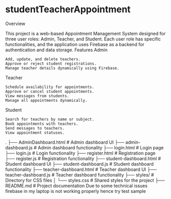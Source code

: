# studentTeacherAppointment
Overview

This project is a web-based Appointment Management System designed for three user roles: Admin, Teacher, and Student. Each user role has specific functionalities, and the application uses Firebase as a backend for authentication and data storage.
Features
Admin

    Add, update, and delete teachers.
    Approve or reject student registrations.
    Manage teacher details dynamically using Firebase.

Teacher

    Schedule availability for appointments.
    Approve or cancel student appointments.
    View messages from students.
    Manage all appointments dynamically.

Student

    Search for teachers by name or subject.
    Book appointments with teachers.
    Send messages to teachers.
    View appointment statuses.
.
├── AdminDashboard.html         # Admin dashboard UI
├── admin-dashboard.js          # Admin dashboard functionality
├── login.html                  # Login page
├── login.js                    # Login functionality
├── register.html               # Registration page
├── register.js                 # Registration functionality
├── student-dashboard.html      # Student dashboard UI
├── student-dashboard.js        # Student dashboard functionality
├── teacher-dashboard.html      # Teacher dashboard UI
├── teacher-dashboard.js        # Teacher dashboard functionality
├── styles/                     # Directory for CSS files
│   └── styles.css              # Shared styles for the project
├── README.md                   # Project documentation
Due to some technical issues firebase in my laptop is not working properly hence try test sample
